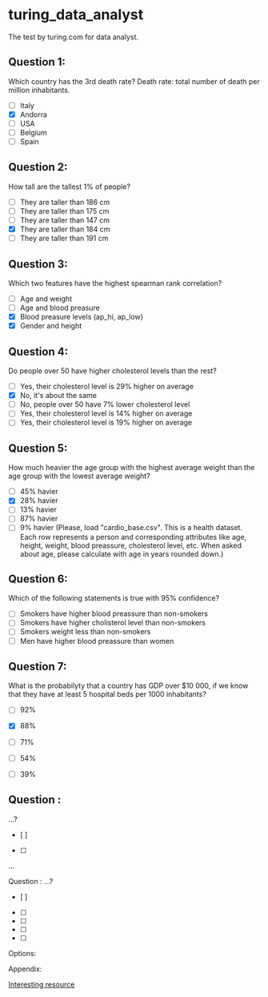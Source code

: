 # turing_data_analyst
The test by turing.com for data analyst.

## Question 1: 
Which country has the 3rd death rate? Death rate: total number of death per million inhabitants.
- [ ] Italy
- [x] Andorra
- [ ] USA
- [ ] Belgium
- [ ] Spain

## Question 2: 
How tall are the tallest 1% of people?
- [ ] They are taller than 186 cm
- [ ] They are taller than 175 cm
- [ ] They are taller than 147 cm
- [x] They are taller than 184 cm
- [ ] They are taller than 191 cm

## Question 3: 
Which two features have the highest spearman rank correlation?
- [ ] Age and weight
- [ ] Age and blood preasure
- [x] Blood preasure levels (ap_hi, ap_low)
- [x] Gender and height

## Question 4: 
Do people over 50 have higher cholesterol levels than the rest?
- [ ] Yes, their cholesterol level is 29% higher on average
- [x] No, it's about the same
- [ ] No, people over 50 have 7% lower cholesterol level
- [ ] Yes, their cholesterol level is 14% higher on average
- [ ] Yes, their cholesterol level is 19% higher on average

## Question 5: 
How much heavier the age group with the highest average weight than the age group with the lowest average weight?
- [ ] 45% havier
- [x] 28% havier
- [ ] 13% havier
- [ ] 87% havier
- [ ] 9% havier
(Please, load "cardio_base.csv". This is a health dataset. Each row represents a person and corresponding attributes like age, height, weight, blood preassure, cholesterol level, etc. When asked about age, please calculate with age in years rounded down.)

## Question 6: 
Which of the following statements is true with 95% confidence?
- [ ] Smokers have higher blood preassure than non-smokers
- [ ] Smokers have higher cholisterol level than non-smokers
- [ ] Smokers weight less than non-smokers
- [ ] Men have higher blood preassure than women

## Question 7: 
What is the probabilyty that a country has GDP over $10 000, if we know that they have at least 5 hospital beds per 1000 inhabitants?
- [ ] 92%
- [x] 88%
- [ ] 71%
- [ ] 54%
- [ ] 39%


## Question : 
...?
- [ ] 
- [ ] 


...


Question : 
...?
- [ ] 
- [ ] 
- [ ] 
- [ ] 
- [ ] 

Options:

Appendix:

[Interesting resource](https://ethanweed.github.io/pythonbook/05.02-ttest.html#)
